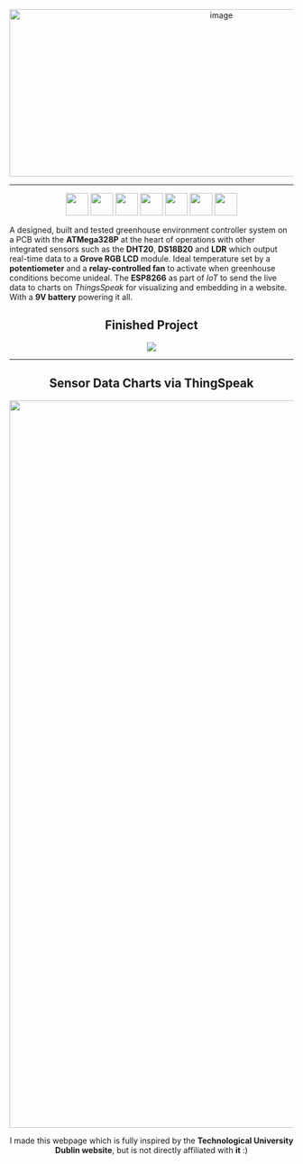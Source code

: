 <div align="center">
<img width="736" height="297" alt="image" src="https://github.com/user-attachments/assets/58934074-7adf-4de0-80f0-d8728b71fb11" />
</div>

--------------------

<div align="center">
<img src="https://fabacademy.org/2018/docs/FabAcademy-Tutorials/week6_electronic_design/eagle_english/logo.png" width="40"/>
<img src="https://cdn.jsdelivr.net/gh/devicons/devicon@latest/icons/arduino/arduino-original-wordmark.svg" width="40"/>
<img src="https://cdn.jsdelivr.net/gh/devicons/devicon/icons/cplusplus/cplusplus-original.svg" width="40"/>
<img src="https://cdn.jsdelivr.net/gh/devicons/devicon@latest/icons/jquery/jquery-plain-wordmark.svg" width="40"/>
<img src="https://cdn.jsdelivr.net/gh/devicons/devicon/icons/html5/html5-original.svg" width="40"/> 
<img src="https://cdn.jsdelivr.net/gh/devicons/devicon/icons/css3/css3-original.svg" width="40"/>
<img src="https://i0.wp.com/iotbyhvm.ooo/wp-content/uploads/2019/04/ThingSpeak.png?fit=800%2C480&ssl=1" width="auto" height="40"/>
</div>

A designed, built and tested greenhouse environment controller system on a PCB with the **ATMega328P** at the heart of operations with other integrated sensors such as the **DHT20**, **DS18B20** and **LDR** which output real-time data to a **Grove RGB LCD** module. Ideal temperature set by a **potentiometer** and a **relay-controlled fan** to activate when greenhouse conditions become unideal. The **ESP8266** as part of _IoT_ to send the live data to charts on _ThingsSpeak_ for visualizing and embedding in a website. With a **9V battery** powering it all.

<div align="center">
<h2>Finished Project</h2>
<img src="https://github.com/user-attachments/assets/9d45e04f-b647-40f9-baac-8c97a7c10235">
</div>

--------------------

<div align="center">
<h2>Sensor Data Charts via ThingSpeak</h2>
<img width="1366" height="1291" alt="home1" src="https://github.com/user-attachments/assets/45478054-60ce-480c-876a-01dd4a35077c" />
<p>I made this webpage which is fully inspired by the <b>Technological University Dublin website</b>, but is not directly affiliated with <b>it</b> :)</p>
</div>
